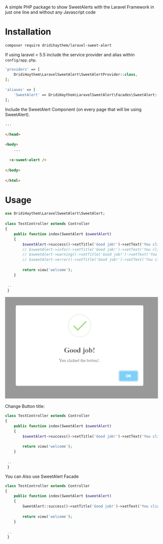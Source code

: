 A simple PHP package to show SweetAlerts with the Laravel Framework in just one line and without any Javascript code

# Installation

```bash
composer require dridihaythem/laravel-sweet-alert
```

If using laravel < 5.5 include the service provider and alias within `config/app.php`.

```php
'providers' => [
    DridiHaythem\LaravelSweetAlert\SweetAlertProvider::class,
];

'aliases' => [
    'SweetAlert' => DridiHaythem\LaravelSweetAlert\Facades\SweetAlert::class,
];
```

Include the SweetAlert Component (on every page that will be using SweetAlert).

```html
...

</head>

<body>
    ...

  <x-sweet-alert />

</body>

</html>
```

# Usage

```php
use DridiHaythem\LaravelSweetAlert\SweetAlert;

class TestController extends Controller
{
    public function index(SweetAlert $sweetAlert)
    {
        $sweetAlert->success()->setTitle('Good job!')->setText('You clicked the button!.')->show();
        // $sweetAlert->info()->setTitle('Good job!')->setText('You clicked the button!.')->show();
        // $sweetAlert->warning()->setTitle('Good job!')->setText('You clicked the button!.')->show();
        // $sweetAlert->error()->setTitle('Good job!')->setText('You clicked the button!.')->show();

        return view('welcome');
    }

 ..
 }
```

![](/screenshots/Screenshot_1.png)

Change Button title:

```php
class TestController extends Controller
{
    public function index(SweetAlert $sweetAlert)
    {
        $sweetAlert->success()->setTitle('Good job!')->setText('You clicked the button!.')->setButton('Close')->show();

        return view('welcome');
    }

 ..
 }
```

You can Also use SweetAlert Facade

```php
class TestController extends Controller
{
    public function index(SweetAlert $sweetAlert)
    {
        SweetAlert::success()->setTitle('Good job!')->setText('You clicked the button!.')->show();

        return view('welcome');
    }

 ..
 }
```

